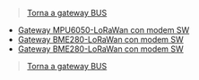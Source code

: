 >[Torna a gateway BUS](gateway.md)

- [Gateway MPU6050-LoRaWan con modem SW](lorawanswmpu6050.md)
- [Gateway BME280-LoRaWan con modem SW](lorawanswbme280.md)
- [Gateway BME280-LoRaWan con modem SW](lorawanswbme280.md)

>[Torna a gateway BUS](gateway.md)
